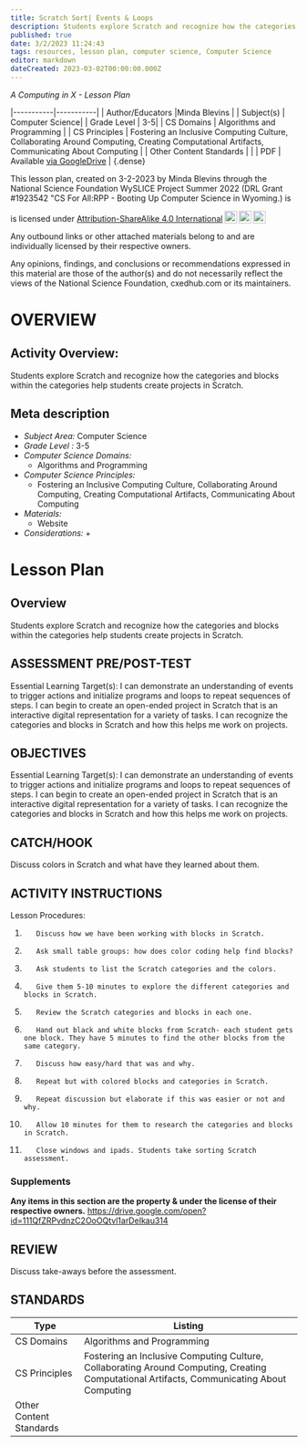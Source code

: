```yaml
---
title: Scratch Sort| Events & Loops
description: Students explore Scratch and recognize how the categories and blocks within the categories help students create projects in Scratch.
published: true
date: 3/2/2023 11:24:43
tags: resources, lesson plan, computer science, Computer Science 
editor: markdown
dateCreated: 2023-03-02T00:00:00.000Z
---
```

*A Computing in X - Lesson Plan*

|-----------|-----------|
| Author/Educators |Minda Blevins |
| Subject(s) | Computer Science|
| Grade Level | 3-5|
| CS Domains | Algorithms and Programming |
| CS Principles | Fostering an Inclusive Computing Culture, Collaborating Around Computing, Creating Computational Artifacts, Communicating About Computing |
| Other Content Standards |  | 
| PDF | Available [via GoogleDrive]() |
{.dense}






This lesson plan, created on 3-2-2023 by Minda Blevins through the National Science Foundation WySLICE Project Summer 2022 (DRL Grant #1923542 "CS For All:RPP - Booting Up Computer Science in Wyoming.) is  <p xmlns:cc="http://creativecommons.org/ns#" >  is licensed under <a href="http://creativecommons.org/licenses/by-sa/4.0/?ref=chooser-v1" target="_blank" rel="license noopener noreferrer" style="display:inline-block;">Attribution-ShareAlike 4.0 International<img style="height:22px!important;margin-left:3px;vertical-align:text-bottom;" src="https://mirrors.creativecommons.org/presskit/icons/cc.svg?ref=chooser-v1"><img style="height:22px!important;margin-left:3px;vertical-align:text-bottom;" src="https://mirrors.creativecommons.org/presskit/icons/by.svg?ref=chooser-v1"><img style="height:22px!important;margin-left:3px;vertical-align:text-bottom;" src="https://mirrors.creativecommons.org/presskit/icons/sa.svg?ref=chooser-v1"></a></p>


Any outbound links or other attached materials belong to and are individually licensed by their respective owners. 


Any opinions, findings, and conclusions or recommendations expressed in this material are those of the author(s) and do not necessarily reflect the views of the National Science Foundation, cxedhub.com or its maintainers.


# OVERVIEW
## Activity Overview:  
Students explore Scratch and recognize how the categories and blocks within the categories help students create projects in Scratch.
## Meta description
+ *Subject Area:* Computer Science 
+ *Grade Level :* 3-5 
+ *Computer Science Domains:*
   + Algorithms and Programming
+ *Computer Science Principles:*
   + Fostering an Inclusive Computing Culture, Collaborating Around Computing, Creating Computational Artifacts, Communicating About Computing
+ *Materials:* 
   + Website
+ *Considerations:*
   + 


# Lesson Plan
## Overview
Students explore Scratch and recognize how the categories and blocks within the categories help students create projects in Scratch.
## ASSESSMENT PRE/POST-TEST
Essential Learning Target(s):
        I can demonstrate an understanding of events to trigger actions and initialize programs and loops to repeat sequences of steps.
        I can begin to create an open-ended project in Scratch that is an interactive digital representation for a variety of tasks.
        I can recognize the categories and blocks in Scratch and how this helps me work on projects.
## OBJECTIVES
Essential Learning Target(s):
        I can demonstrate an understanding of events to trigger actions and initialize programs and loops to repeat sequences of steps.
        I can begin to create an open-ended project in Scratch that is an interactive digital representation for a variety of tasks.
        I can recognize the categories and blocks in Scratch and how this helps me work on projects.


## CATCH/HOOK
Discuss colors in Scratch and what have they learned about them.


## ACTIVITY INSTRUCTIONS
Lesson Procedures:
1.        Discuss how we have been working with blocks in Scratch.
2.        Ask small table groups: how does color coding help find blocks?
3.        Ask students to list the Scratch categories and the colors.
4.        Give them 5-10 minutes to explore the different categories and blocks in Scratch.
5.        Review the Scratch categories and blocks in each one.
6.        Hand out black and white blocks from Scratch- each student gets one block. They have 5 minutes to find the other blocks from the same category.
7.        Discuss how easy/hard that was and why.
8.        Repeat but with colored blocks and categories in Scratch.
9.        Repeat discussion but elaborate if this was easier or not and why.
10.        Allow 10 minutes for them to research the categories and blocks in Scratch.
11.        Close windows and ipads. Students take sorting Scratch assessment.


### Supplements
**Any items in this section are the property & under the license of their respective owners.**
https://drive.google.com/open?id=111QfZRPvdnzC2OoOQtvl1arDeIkau314




## REVIEW
Discuss take-aways before the assessment.
## STANDARDS        
| Type | Listing | 
|-----------|-----------|
| CS Domains  | Algorithms and Programming|
| CS Principles   | Fostering an Inclusive Computing Culture, Collaborating Around Computing, Creating Computational Artifacts, Communicating About Computing|
| Other Content Standards |   |